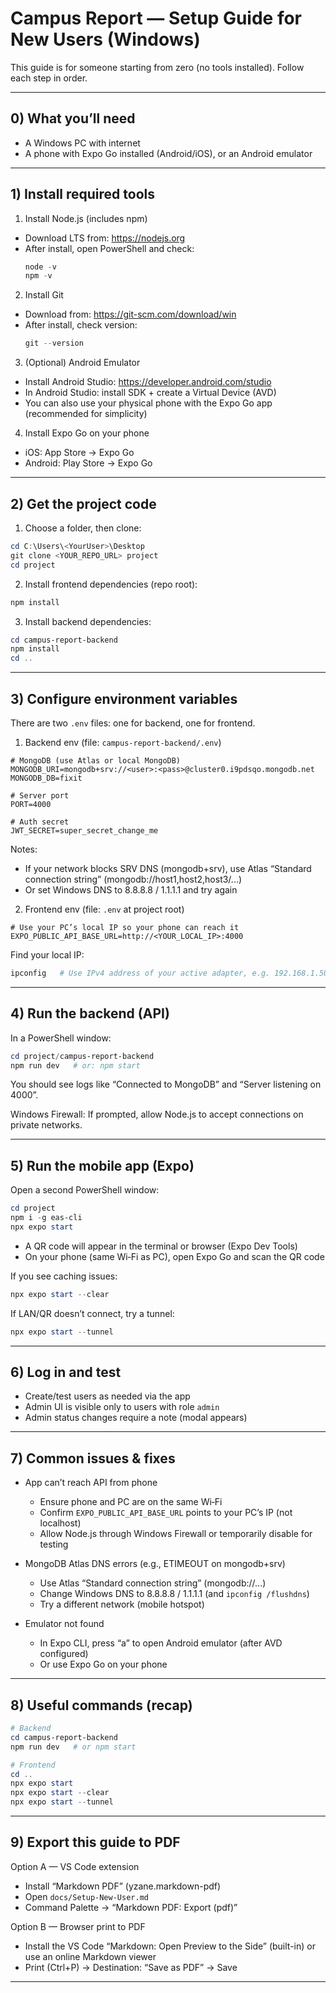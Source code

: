 # Campus Report — Setup Guide for New Users (Windows)

This guide is for someone starting from zero (no tools installed). Follow each step in order.

---
## 0) What you’ll need
- A Windows PC with internet
- A phone with Expo Go installed (Android/iOS), or an Android emulator

---
## 1) Install required tools

1) Install Node.js (includes npm)
- Download LTS from: https://nodejs.org
- After install, open PowerShell and check:
  ```powershell
  node -v
  npm -v
  ```

2) Install Git
- Download from: https://git-scm.com/download/win
- After install, check version:
  ```powershell
  git --version
  ```

3) (Optional) Android Emulator
- Install Android Studio: https://developer.android.com/studio
- In Android Studio: install SDK + create a Virtual Device (AVD)
- You can also use your physical phone with the Expo Go app (recommended for simplicity)

4) Install Expo Go on your phone
- iOS: App Store → Expo Go
- Android: Play Store → Expo Go

---
## 2) Get the project code

1) Choose a folder, then clone:
```powershell
cd C:\Users\<YourUser>\Desktop
git clone <YOUR_REPO_URL> project
cd project
```

2) Install frontend dependencies (repo root):
```powershell
npm install
```

3) Install backend dependencies:
```powershell
cd campus-report-backend
npm install
cd ..
```

---
## 3) Configure environment variables

There are two `.env` files: one for backend, one for frontend.

1) Backend env (file: `campus-report-backend/.env`)
```env
# MongoDB (use Atlas or local MongoDB)
MONGODB_URI=mongodb+srv://<user>:<pass>@cluster0.i9pdsqo.mongodb.net
MONGODB_DB=fixit

# Server port
PORT=4000

# Auth secret
JWT_SECRET=super_secret_change_me
```
Notes:
- If your network blocks SRV DNS (mongodb+srv), use Atlas “Standard connection string” (mongodb://host1,host2,host3/...)
- Or set Windows DNS to 8.8.8.8 / 1.1.1.1 and try again

2) Frontend env (file: `.env` at project root)
```env
# Use your PC’s local IP so your phone can reach it
EXPO_PUBLIC_API_BASE_URL=http://<YOUR_LOCAL_IP>:4000
```
Find your local IP:
```powershell
ipconfig   # Use IPv4 address of your active adapter, e.g. 192.168.1.50
```

---
## 4) Run the backend (API)

In a PowerShell window:
```powershell
cd project/campus-report-backend
npm run dev   # or: npm start
```
You should see logs like “Connected to MongoDB” and “Server listening on 4000”.

Windows Firewall: If prompted, allow Node.js to accept connections on private networks.

---
## 5) Run the mobile app (Expo)

Open a second PowerShell window:
```powershell
cd project
npm i -g eas-cli
npx expo start
```
- A QR code will appear in the terminal or browser (Expo Dev Tools)
- On your phone (same Wi‑Fi as PC), open Expo Go and scan the QR code

If you see caching issues:
```powershell
npx expo start --clear
```
If LAN/QR doesn’t connect, try a tunnel:
```powershell
npx expo start --tunnel
```

---
## 6) Log in and test
- Create/test users as needed via the app
- Admin UI is visible only to users with role `admin`
- Admin status changes require a note (modal appears)

---
## 7) Common issues & fixes

- App can’t reach API from phone
  - Ensure phone and PC are on the same Wi‑Fi
  - Confirm `EXPO_PUBLIC_API_BASE_URL` points to your PC’s IP (not localhost)
  - Allow Node.js through Windows Firewall or temporarily disable for testing

- MongoDB Atlas DNS errors (e.g., ETIMEOUT on mongodb+srv)
  - Use Atlas “Standard connection string” (mongodb://...)
  - Change Windows DNS to 8.8.8.8 / 1.1.1.1 (and `ipconfig /flushdns`)
  - Try a different network (mobile hotspot)

- Emulator not found
  - In Expo CLI, press “a” to open Android emulator (after AVD configured)
  - Or use Expo Go on your phone

---
## 8) Useful commands (recap)
```powershell
# Backend
cd campus-report-backend
npm run dev   # or npm start

# Frontend
cd ..
npx expo start
npx expo start --clear
npx expo start --tunnel
```

---
## 9) Export this guide to PDF

Option A — VS Code extension
- Install “Markdown PDF” (yzane.markdown-pdf)
- Open `docs/Setup-New-User.md`
- Command Palette → “Markdown PDF: Export (pdf)”

Option B — Browser print to PDF
- Install the VS Code “Markdown: Open Preview to the Side” (built-in) or use an online Markdown viewer
- Print (Ctrl+P) → Destination: “Save as PDF” → Save

---

